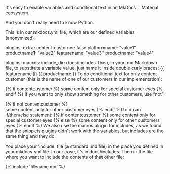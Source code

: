 It's easy to enable variables and conditional text in an MkDocs + Material ecosystem.

And you don’t really need to know Python.

This is in our mkdocs.yml file, which are our defined variables (anonymized):

plugins:
extra:
  content-customer: false
  platformname: "value1"
  productname1: "value2"
  featurename: "value3"
  productname: "value4"

plugins:
   macros:
     include_dir: docs/includes
Then, in your .md Markdown file, to substitute a variable value, just name it inside double curly braces:
{{ featurename }}
{{  productname }}
To do conditional text for only content-customer (this is the name of one of our customers in our implementation):

{% if contentcustomer %}
some content only for special customer eyes
{% endif %}
If you want to only show something for other customers, use “not”:

{% if not contentcustomer %}  
some content only for other customer eyes
{% endif %}To do an if/then/else statement:
{% if contentcustomer %}
some content only for special customer eyes
{% else %}
some content only for other customers eyes
{% endif %}
We also use the macros plugin for includes, as we found that the snippets plugins didn’t work with the variables, but includes are the same thing and they do.

You place your 'include' file (a standard .md file)  in the place you defined in your mkdocs.yml file. In our case, it's in docs/includes. Then in the file where you want to include the contents of that other file:

{% include 'filename.md' %}